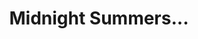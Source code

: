 ---
title: Midnight Summers...
picture: midnightSummersDream.jpg
viewer_title: Midnight Summers Dream
thumbnail: midnightSummersDream_t.jpg
alt: Midnight Summers Dream
medium: Oil
width: 20"
height: 24"
---